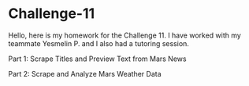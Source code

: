 # Challenge-11

Hello, here is my homework for the Challenge 11. I have worked with my teammate Yesmelin P. and I also had a tutoring session.


Part 1: Scrape Titles and Preview Text from Mars News


Part 2: Scrape and Analyze Mars Weather Data
